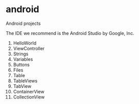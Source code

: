 # android
Android projects

The IDE we recommend is the Android Studio by Google, Inc.

1. HelloWorld
2. ViewController
3. Strings
4. Variables
5. Buttons
6. Files
7. Table
8. TableViews
9. TabView
10. ContainerView
11. CollectionView
